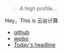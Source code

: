 > A high profile...

Hey，This is 云谷计算

- [github](https://github.com/luohao-brian)
- [weibo](https://weibo.com/u/2121903003)
- [Today's headline](https://www.toutiao.com/c/user/3680936690/#mid=1578779347240974)

